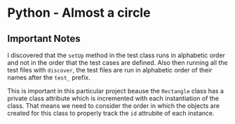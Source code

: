 # Python - Almost a circle

## Important Notes

I discovered that the `setUp` method in the test class runs in alphabetic order and not in the order that the test cases are defined. Also then running all the test files with `discover`, the test files are run in alphabetic order of their names after the `test_` prefix.

This is important in this particular project beause the `Rectangle` class has a private class attribute which is incremented with each instantiation of the class. That means we need to consider the order in which the objects are created for this class to properly track the `id` attrubite of each instance.
